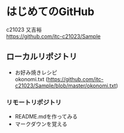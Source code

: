 # はじめてのGitHub  
c21023 又吉裕  
https://github.com/itc-c21023/Sample

## ローカルリポジトリ  
* お好み焼きレシピ  
okonomi.txt (https://github.com/itc-c21023/Sample/blob/master/okonomi.txt) 

### リモートリポジトリ  
* README.mdを作ってみる  
* マークダウンを覚える